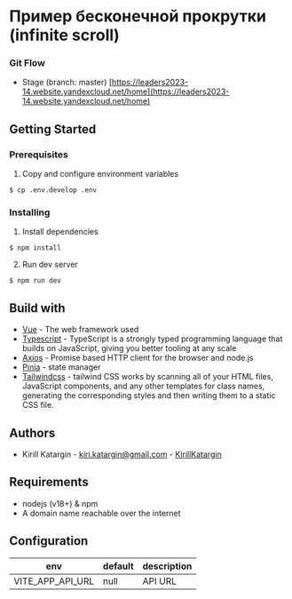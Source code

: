 # Пример бесконечной прокрутки (infinite scroll)


### Git Flow

- Stage (branch:
  master) [https://leaders2023-14.website.yandexcloud.net/home](https://leaders2023-14.website.yandexcloud.net/home)

## Getting Started

### Prerequisites

1. Copy and configure environment variables

```shell
$ cp .env.develop .env
```

### Installing

1. Install dependencies

```shell
$ npm install
```

2. Run dev server

```shell
$ npm run dev
```

## Build with

- [Vue](https://vuejs.org/) - The web framework used
- [Typescript](https://www.typescriptlang.org/) - TypeScript is a strongly typed programming language that builds on
  JavaScript, giving you better tooling at any scale
- [Axios](https://axios-http.com/) - Promise based HTTP client for the browser and node.js
- [Pinia](https://pinia.vuejs.org/) - state manager
- [Tailwindcss](https://tailwindcss.com/) - tailwind CSS works by scanning all of your HTML files, JavaScript components, and any other templates for class names, generating the corresponding styles and then writing them to a static CSS file.

## Authors

- Kirill
  Katargin - [kiri.katargin@gmail.com](mailto:kiri.katargin@gmail.com) - [KirillKatargin](https://github.com/KirillKatargin)

## Requirements

- nodejs (v18+) & npm
- A domain name reachable over the internet

## Configuration

| env                 | default | description    |
|---------------------|---------|----------------|
| VITE_APP_API_URL    | null    | API URL        |

